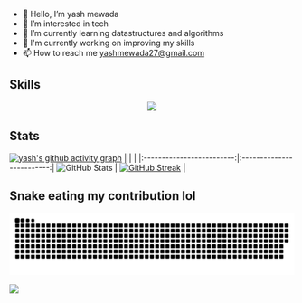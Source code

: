 - 👋 Hello, I’m yash mewada
- 👀 I’m interested in tech
- 🌱 I’m currently learning datastructures and algorithms
- 🔭 I'm currently working on improving my skills
- 📫 How to reach me yashmewada27@gmail.com

<!---
yash-mewada/yash-mewada is a ✨ special ✨ repository because its `README.md` (this file) appears on your GitHub profile.
You can click the Preview link to take a look at your changes.
--->
## Skills
<p align="center">
  <a href="https://skillicons.dev">
    <img src="https://skillicons.dev/icons?i=ae,bash,c,cpp,css,discord,eclipse,figma,git,github,java,javascript,linux,mysql,py,vim,vscode,ps,pr,xd,powershell,twitter,mongodb,ai&perline=12" />
  </a>
</p>

## Stats
[![yash's github activity graph](https://activity-graph.herokuapp.com/graph?username=yash-mewada&theme=chartreuse-dark)](https://github.com/ashutosh00710/github-readme-activity-graph)
|      |      |
|:-------------------------:|:-------------------------:|
![GitHub Stats](https://github-readme-stats.vercel.app/api?username=yash-mewada&theme=chartreuse-dark) | [![GitHub Streak](https://streak-stats.demolab.com?user=yash-mewada&theme=chartreuse-dark&date_format=j%2Fn%5B%2FY%5D)](https://git.io/streak-stats) |

## Snake eating my contribution lol
![snake gif](https://github.com/yash-mewada/yash-mewada/blob/output/github-contribution-grid-snake.svg)

![](https://komarev.com/ghpvc/?username=your-github-yash-mewada&color=brightgreen)
